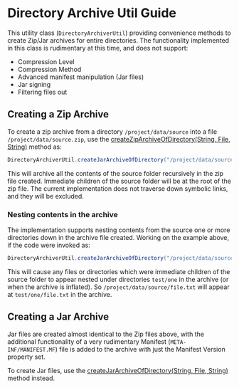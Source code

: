 <!--
Copyright 2015 Development Entropy (deventropy.org) Contributors

Licensed under the Apache License, Version 2.0 (the "License");
you may not use this file except in compliance with the License.
You may obtain a copy of the License at

    http://www.apache.org/licenses/LICENSE-2.0

Unless required by applicable law or agreed to in writing, software
distributed under the License is distributed on an "AS IS" BASIS,
WITHOUT WARRANTIES OR CONDITIONS OF ANY KIND, either express or implied.
See the License for the specific language governing permissions and
limitations under the License.
-->

# Directory Archive Util Guide

This utility class (`DirectoryArchiverUtil`) providing convenience methods to create Zip/Jar archives for entire directories. The functionality
implemented in this class is rudimentary at this time, and does not support:

* Compression Level
* Compression Method
* Advanced manifest manipulation (Jar files)
* Jar signing
* Filtering files out

## Creating a Zip Archive

To create a zip archive from a directory `/project/data/source` into a file `/project/data/source.zip`, use the 
[createZipArchiveOfDirectory(String, File, String)](./apidocs/org/deventropy/shared/utils/DirectoryArchiverUtil.html#createJarArchiveOfDirectory-java.lang.String-java.io.File-java.lang.String-)
method as:

```java
DirectoryArchiverUtil.createJarArchiveOfDirectory("/project/data/source", "/project/data/source.zip", null);
```

This will archive all the contents of the source folder recursively in the zip file created. Immediate children
of the source folder will be at the root of the zip file. The current implementation does not traverse down symbolic
links, and they will be excluded.

### Nesting contents in the archive

The implementation supports nesting contents from the source one or more directories down in the archive file
created. Working on the example above, if the code were invoked as:

```java
DirectoryArchiverUtil.createJarArchiveOfDirectory("/project/data/source", "/project/data/source.zip", "test/one");
```

This will cause any files or directories which were immediate children of the source folder to appear nested under
directories `test/one` in the archive (or when the archive is inflated). So `/project/data/source/file.txt` will appear
at `test/one/file.txt` in the archive.

## Creating a Jar Archive

Jar files are created almost identical to the Zip files above, with the additional functionality of a very
rudimentary Manifest (`META-INF/MANIFEST.MF`) file is added to the archive with just the Manifest Version property set.

To create Jar files, use the
[createJarArchiveOfDirectory(String, File, String)](./apidocs/org/deventropy/shared/utils/DirectoryArchiverUtil.html#createZipArchiveOfDirectory-java.lang.String-java.io.File-java.lang.String-)
method instead.

